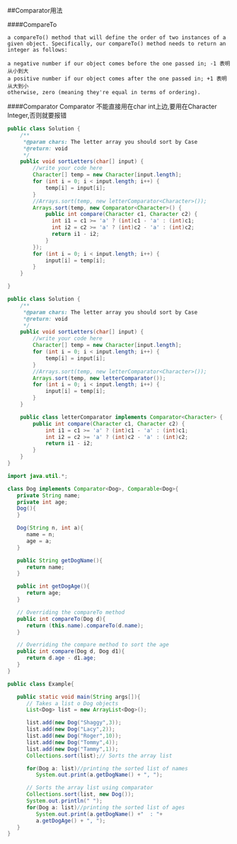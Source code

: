 ##Comparator用法

####CompareTo

    a compareTo() method that will define the order of two instances of a given object. Specifically, our compareTo() method needs to return an integer as follows:

    a negative number if our object comes before the one passed in; -1 表明 从小到大
    a positive number if our object comes after the one passed in; +1 表明 从大到小
    otherwise, zero (meaning they're equal in terms of ordering).


####Comparator
Comparator 不能直接用在char int上边,要用在Character Integer,否则就要报错

```java
public class Solution {
    /**
     *@param chars: The letter array you should sort by Case
     *@return: void
     */
    public void sortLetters(char[] input) {
        //write your code here
        Character[] temp = new Character[input.length];
        for (int i = 0; i < input.length; i++) {
            temp[i] = input[i];
        }
        //Arrays.sort(temp, new letterComparator<Character>());
        Arrays.sort(temp, new Comparator<Character>() {
            public int compare(Character c1, Character c2) {
              int i1 = c1 >= 'a' ? (int)c1 - 'a' : (int)c1;
              int i2 = c2 >= 'a' ? (int)c2 - 'a' : (int)c2;
              return i1 - i2;
            }
        });
        for (int i = 0; i < input.length; i++) {
            input[i] = temp[i];
        }
    }

}

```

```java
public class Solution {
    /**
     *@param chars: The letter array you should sort by Case
     *@return: void
     */
    public void sortLetters(char[] input) {
        //write your code here
        Character[] temp = new Character[input.length];
        for (int i = 0; i < input.length; i++) {
            temp[i] = input[i];
        }
        //Arrays.sort(temp, new letterComparator<Character>());
        Arrays.sort(temp, new letterComparator());
        for (int i = 0; i < input.length; i++) {
            input[i] = temp[i];
        }
    }

    public class letterComparator implements Comparator<Character> {
        public int compare(Character c1, Character c2) {
            int i1 = c1 >= 'a' ? (int)c1 - 'a' : (int)c1;
            int i2 = c2 >= 'a' ? (int)c2 - 'a' : (int)c2;
            return i1 - i2;
        }
    }
}

```




```java
import java.util.*;

class Dog implements Comparator<Dog>, Comparable<Dog>{
   private String name;
   private int age;
   Dog(){
   }

   Dog(String n, int a){
      name = n;
      age = a;
   }

   public String getDogName(){
      return name;
   }

   public int getDogAge(){
      return age;
   }

   // Overriding the compareTo method
   public int compareTo(Dog d){
      return (this.name).compareTo(d.name);
   }

   // Overriding the compare method to sort the age
   public int compare(Dog d, Dog d1){
      return d.age - d1.age;
   }
}

public class Example{

   public static void main(String args[]){
      // Takes a list o Dog objects
      List<Dog> list = new ArrayList<Dog>();

      list.add(new Dog("Shaggy",3));
      list.add(new Dog("Lacy",2));
      list.add(new Dog("Roger",10));
      list.add(new Dog("Tommy",4));
      list.add(new Dog("Tammy",1));
      Collections.sort(list);// Sorts the array list

      for(Dog a: list)//printing the sorted list of names
         System.out.print(a.getDogName() + ", ");

      // Sorts the array list using comparator
      Collections.sort(list, new Dog());
      System.out.println(" ");
      for(Dog a: list)//printing the sorted list of ages
         System.out.print(a.getDogName() +"  : "+
		 a.getDogAge() + ", ");
   }
}
```
